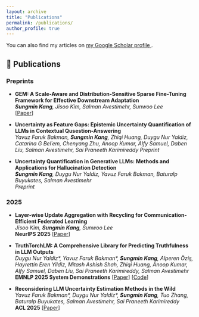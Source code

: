```yaml
---
layout: archive
title: "Publications"
permalink: /publications/
author_profile: true
---
```


<p>You can also find my articles on 
  <a href="https://scholar.google.com/citations?user=4gE_vYgAAAAJ" target="_blank">
    my Google Scholar profile
  </a>.
</p>

## 📄 Publications  

### Preprints
  - **GEM: A Scale-Aware and Distribution-Sensitive Sparse Fine-Tuning Framework for Effective Downstream Adaptation**  
  ***Sungmin Kang**, Jisoo Kim, Salman Avestimehr, Sunwoo Lee*  
  [[Paper](https://arxiv.org/abs/2508.16191)]

- **Uncertainty as Feature Gaps: Epistemic Uncertainty Quantification of LLMs in Contextual Qusestion-Answering**  
  *Yavuz Faruk Bakman, **Sungmin Kang**, Zhiqi Huang, Duygu Nur Yaldiz, Catarina G Bel´em, Chenyang Zhu, Anoop Kumar, Alfy Samuel, Daben Liu, Salman Avestimehr, Sai Praneeth Karimireddy*
  *Preprint*

- **Uncertainty Quantification in Generative LLMs: Methods and Applications for Hallucination Detection**  
  ***Sungmin Kang**, Duygu Nur Yaldiz, Yavuz Faruk Bakman, Baturalp Buyukates, Salman Avestimehr*  
  *Preprint*
  

### 2025  
- **Layer-wise Update Aggregation with Recycling for Communication-Efficient Federated Learning**  
  *Jisoo Kim, **Sungmin Kang**, Sunwoo Lee*  
  **NeurIPS 2025**
  [[Paper](https://arxiv.org/abs/2503.11146)]

- **TruthTorchLM: A Comprehensive Library for Predicting Truthfulness in LLM Outputs**  
  *Duygu Nur Yaldiz\*, Yavuz Faruk Bakman\*, **Sungmin Kang**, Alperen Öziş, Hayrettin Eren Yildiz, Mitash Ashish Shah, Zhiqi Huang, Anoop Kumar, Alfy Samuel, Daben Liu, Sai Praneeth Karimireddy, Salman Avestimehr*  
  **EMNLP 2025 System Demonstrations**
  [[Paper](https://arxiv.org/abs/2507.08203)] [[Code](https://github.com/Ybakman/TruthTorchLM)]

- **Reconsidering LLM Uncertainty Estimation Methods in the Wild**  
  *Yavuz Faruk Bakman\*, Duygu Nur Yaldiz\*, **Sungmin Kang**, Tuo Zhang, Baturalp Buyukates, Salman Avestimehr, Sai Praneeth Karimireddy*  
  **ACL 2025**
  [[Paper](https://arxiv.org/abs/2506.01114)]
